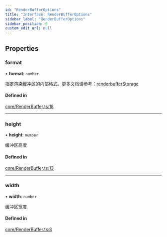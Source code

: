 ```yaml
---
id: "RenderBufferOptions"
title: "Interface: RenderBufferOptions"
sidebar_label: "RenderBufferOptions"
sidebar_position: 0
custom_edit_url: null
---
```


## Properties

### format

• **format**: `number`

指定渲染缓冲区的内部格式。更多文档请参考：[renderbufferStorage](https://developer.mozilla.org/zh-CN/docs/Web/API/WebGLRenderingContext/renderbufferStorage)

#### Defined in

[core/RenderBuffer.ts:18](https://github.com/sakitam-gis/vis-engine/blob/master/src/core/RenderBuffer.ts?at&#x3D;cadd330#line&#x3D;18)

___

### height

• **height**: `number`

缓冲区高度

#### Defined in

[core/RenderBuffer.ts:13](https://github.com/sakitam-gis/vis-engine/blob/master/src/core/RenderBuffer.ts?at&#x3D;cadd330#line&#x3D;13)

___

### width

• **width**: `number`

缓冲区宽度

#### Defined in

[core/RenderBuffer.ts:8](https://github.com/sakitam-gis/vis-engine/blob/master/src/core/RenderBuffer.ts?at&#x3D;cadd330#line&#x3D;8)
